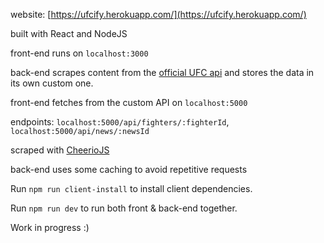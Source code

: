 website: [https://ufcify.herokuapp.com/](https://ufcify.herokuapp.com/)

built with React and NodeJS

front-end runs on `localhost:3000`

back-end scrapes content from the [official UFC api](http://ufc-data-api.ufc.com) and stores the data in its own custom one.

front-end fetches from the custom API on `localhost:5000`

endpoints: `localhost:5000/api/fighters/:fighterId`, `localhost:5000/api/news/:newsId`

scraped with [CheerioJS](https://github.com/cheeriojs/cheerio)

back-end uses some caching to avoid repetitive requests

Run `npm run client-install` to install client dependencies.

Run `npm run dev` to run both front & back-end together.

Work in progress :)
